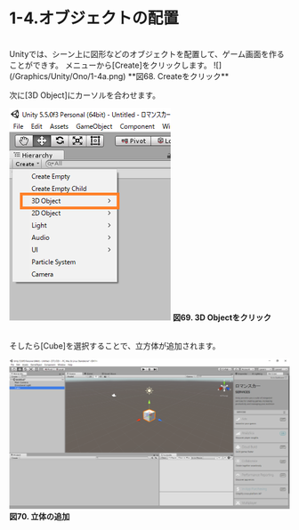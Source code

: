 # 1-4.オブジェクトの配置
<br>
Unityでは、シーン上に図形などのオブジェクトを配置して、ゲーム画面を作ることができす。
メニューから[Create]をクリックします。
![](/Graphics/Unity/Ono/1-4a.png)
**図68. Createをクリック**
<br>

次に[3D Object]にカーソルを合わせます。

![](/Graphics/Unity/Ono/1-4aba.png)
**図69. 3D Objectをクリック**





<br>
そしたら[Cube]を選択することで、立方体が追加されます。

![](/Graphics/Unity/Ono/1-4aaaaa.png)
**図70. 立体の追加**



<br>


